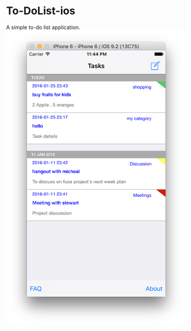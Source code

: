 # To-DoList-ios
A simple to-do list application.
![alt tag](https://github.com/prabhoo-s/To-DoList-ios/blob/54d8fc7acb77f188c9669eff1335699f69ca0bdb/DashBoard.png)
